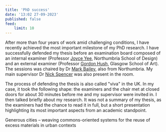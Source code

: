 ```yaml
---
title: 'PhD success'
date: '13:02 27-09-2023'
published: false
feed:
    limit: 10
---
```


After more than four years of work amid challenging conditions, I have recently achieved the most important milestone of my PhD research. I have successfully defended my thesis before an examination board composed of an internal examiner (Professor [Joyce Yee](https://www.northumbria.ac.uk/about-us/our-staff/y/joyce-sheau-roei-yee), Northumbria School of Design) and an external examiner (Professor [Gordon Hush](https://www.gsa.ac.uk/about-gsa/our-people/our-staff/h/hush,-gordon/), Glasgow School of Art). The sessions was chaired by Dr [Mark Bailey](https://www.northumbria.ac.uk/about-us/our-staff/b/mark-bailey/), also from Northumbria. My main supervisor Dr [Nick Spencer](https://www.northumbria.ac.uk/about-us/our-staff/s/nick-spencer/) was also present in the room.

The process of defending the thesis is also called "viva" in the UK. In my case, it took the following shape: the examiners and the chair met at closed doors for about 30 minutes before me and my supervisor were invited in. I then talked briefly about my research. It was not a summary of my thesis, as the examiners had the chance to read it in full, but a short presentation highlighting its most important aspects from an academic standpoint.

 Generous cities – weaving commons-oriented systems for the reuse of excess materials in urban contexts